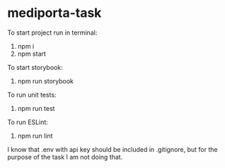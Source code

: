 # mediporta-task

To start project run in terminal:
1. npm i
2. npm start

To start storybook:
1. npm run storybook

To run unit tests:
1. npm run test

To run ESLint:
1. npm run lint

I know that .env with api key should be included in .gitignore, but for the purpose of the task I am not doing that.